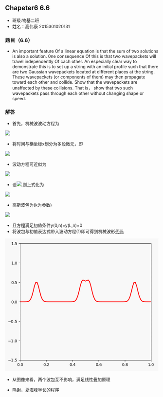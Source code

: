 ## Chapeter6 6.6

* 班级:物基二班
* 姓名：高伟康 2015301020131

### 题目（6.6）
*  An important feature Of a linear equation is that the sum of two solutions is also a solution. 0ne consequence Of 
this is that two wavepackets will travel independently Of cach other. An especially clear way to demonstrate this is
to set up a string with an initial profile such that there are two Gaussian wavepackets located at different places at
the string. These wavepackets (or components of them) may then propagate toward each other and collide. Show that the 
wavepackets are unaffected by these collisions. That is， show that two such wavepackets pass through each other without
changing shape or speed. 

### 解答
* 首先，机械波波动方程为
<img src="http://latex.codecogs.com/gif.latex?\frac{\partial\,^{2}y}{\partial\,t^{2}}=c^{2}\frac{\partial\,^{2}y}{\partial\,x^{2}}">

* 将时间与横坐标x划分为多段微元，即
<img src="http://latex.codecogs.com/gif.latex?x=i\Delta\,x,\,t=n\Delta\,t">

* 波动方程可近似为
<img src="http://latex.codecogs.com/gif.latex?\frac{y(i,n+1)+y(i,n-1)-2y(i,n)}{(\Delta\,t)^{2}}\approx\,c^{2}[\frac{y(i+1,n)+y(i-1,n)-2y(i,n)}{(\Delta\,x)^{2}}]">

* 设<img src="http://latex.codecogs.com/gif.latex?r=c\frac{\Delta\,t}{\Delta\,x}">,则上式化为
<img src="http://latex.codecogs.com/gif.latex?y(i,n+1)=2[1-r^{2}]y(i,n)-y(i,n-1)+r^{2}[y(i+1,n)+y(i-1,n)]\,\,\,\,\,\,\,\,\,\,\,(1)">  

* 高斯波包为(k为参数)
<img src="http://latex.codecogs.com/gif.latex?y_{0}(x)=e^{-k(x-x_{0})^{2}}">

* 且方程满足初值条件y(0,n)=y(L,n)=0
* 将波包与初值表达式带入波动方程(1)即可得到机械波形[代码](./6.6.py)
<img src="https://github.com/gwk-01/computationalphysics_N2015301020131/blob/master/exercise11/GIF.gif">

* 从图像来看，两个波包互不影响，满足线性叠加原理

* 鸣谢，夏海峰学长的程序

